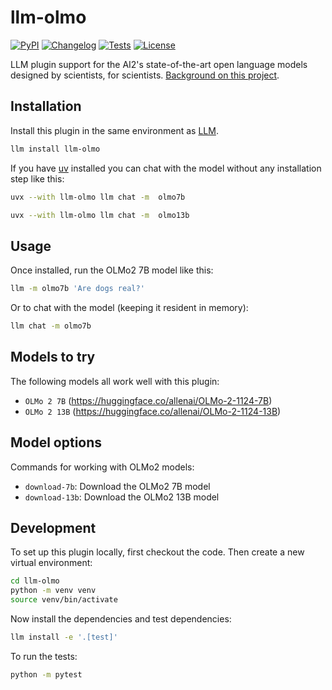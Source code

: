 # llm-olmo

[![PyPI](https://img.shields.io/pypi/v/llm-olmo.svg)](https://pypi.org/project/llm-olmo/)
[![Changelog](https://img.shields.io/github/v/release/ajayarunachalam/llm-olmo?include_prereleases&label=changelog)](https://github.com/ajayarunachalam/llm-olmo/releases)
[![Tests](https://github.com/ajayarunachalam/llm-olmo/actions/workflows/test.yml/badge.svg)](https://github.com/ajayarunachalam/llm-olmo/actions/workflows/test.yml)
[![License](https://img.shields.io/badge/license-Apache%202.0-blue.svg)](https://github.com/ajayarunachalam/llm-olmo/blob/main/LICENSE)

LLM plugin support for the AI2's state-of-the-art open language models designed by scientists, for scientists. [Background on this project](https://github.com/allenai/OLMo). 

## Installation

Install this plugin in the same environment as [LLM](https://llm.datasette.io/).
```bash
llm install llm-olmo
```
If you have [uv](https://github.com/astral-sh/uv) installed you can chat with the model without any installation step like this:
```bash
uvx --with llm-olmo llm chat -m  olmo7b
```

```bash
uvx --with llm-olmo llm chat -m  olmo13b
```
## Usage

Once installed, run the OLMo2 7B model like this:
```bash
llm -m olmo7b 'Are dogs real?'
```
Or to chat with the model (keeping it resident in memory):
```bash
llm chat -m olmo7b
```

## Models to try
The following models all work well with this plugin:

- `OLMo 2 7B` (https://huggingface.co/allenai/OLMo-2-1124-7B)
- `OLMo 2 13B` (https://huggingface.co/allenai/OLMo-2-1124-13B)

## Model options

Commands for working with OLMo2 models:

- `download-7b`: Download the OLMo2 7B model
- `download-13b`: Download the OLMo2 13B model

## Development

To set up this plugin locally, first checkout the code. Then create a new virtual environment:
```bash
cd llm-olmo
python -m venv venv
source venv/bin/activate
```
Now install the dependencies and test dependencies:
```bash
llm install -e '.[test]'
```
To run the tests:
```bash
python -m pytest
```
